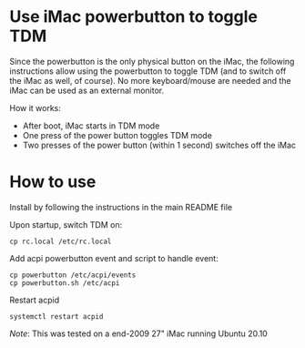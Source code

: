 # Use iMac powerbutton to toggle TDM

Since the powerbutton is the only physical button on the iMac, the following instructions allow using the powerbutton to toggle TDM (and to switch off the iMac as well, of course). No more keyboard/mouse are needed and the iMac can be used as an external monitor.

How it works:
- After boot, iMac starts in TDM mode
- One press of the power button toggles TDM mode
- Two presses of the power button (within 1 second) switches off the iMac

# How to use

Install by following the instructions in the main README file

Upon startup, switch TDM on:
```
cp rc.local /etc/rc.local
```

Add acpi powerbutton event and script to handle event:
```
cp powerbutton /etc/acpi/events
cp powerbutton.sh /etc/acpi
```

Restart acpid
```
systemctl restart acpid
```

_Note_: This was tested on a end-2009 27" iMac running Ubuntu 20.10
